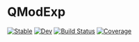 # QModExp

[![Stable](https://img.shields.io/badge/docs-stable-blue.svg)](https://exAClior.github.io/QModExp.jl/stable/)
[![Dev](https://img.shields.io/badge/docs-dev-blue.svg)](https://exAClior.github.io/QModExp.jl/dev/)
[![Build Status](https://github.com/exAClior/QModExp.jl/actions/workflows/CI.yml/badge.svg?branch=main)](https://github.com/exAClior/QModExp.jl/actions/workflows/CI.yml?query=branch%3Amain)
[![Coverage](https://codecov.io/gh/exAClior/QModExp.jl/branch/main/graph/badge.svg)](https://codecov.io/gh/exAClior/QModExp.jl)
